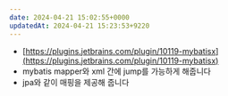 ```yaml
---
date: 2024-04-21 15:02:55+0000
updatedAt: 2024-04-21 15:23:53+9220
---
```

- [https://plugins.jetbrains.com/plugin/10119-mybatisx](https://plugins.jetbrains.com/plugin/10119-mybatisx)
- mybatis mapper와 xml 간에 jump를 가능하게 해줍니다
- jpa와 같이 매핑을 제공해 줍니다